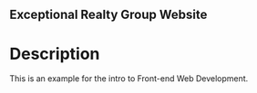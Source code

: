 Exceptional Realty Group Website
----
# Description

This is an example for the intro to Front-end Web Development.
